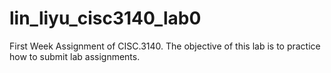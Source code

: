 # lin_liyu_cisc3140_lab0
First Week Assignment of CISC.3140. The objective of this lab is to practice how to submit lab assignments.
